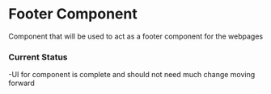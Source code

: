 # Footer Component
Component that will be used to act as a footer component for the webpages

### Current Status
-UI for component is complete and should not need much change moving forward